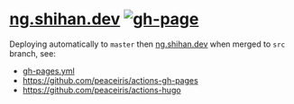 # [ng.shihan.dev](https://ng.shihan.dev) [![gh-page](https://github.com/shihanng/shihanng.github.io/workflows/gh-page/badge.svg)](https://github.com/shihanng/shihanng.github.io/actions?query=workflow%3Agh-page)

Deploying automatically to `master` then [ng.shihan.dev](https://ng.shihan.dev) when merged to `src` branch, see:

- [gh-pages.yml](.github/workflows/gh-pages.yml)
- <https://github.com/peaceiris/actions-gh-pages>
- <https://github.com/peaceiris/actions-hugo>
